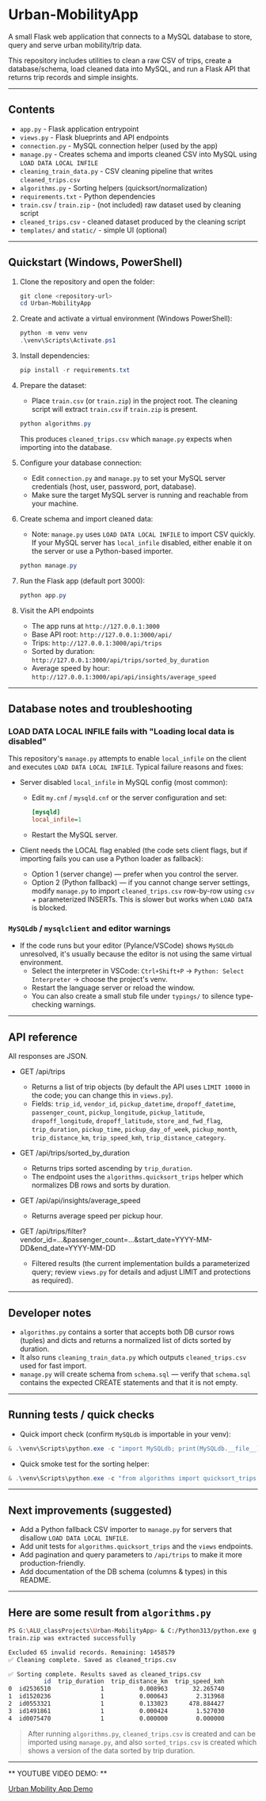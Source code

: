 # Urban-MobilityApp

A small Flask web application that connects to a MySQL database to store, query and serve urban mobility/trip data.

This repository includes utilities to clean a raw CSV of trips, create a database/schema, load cleaned data into MySQL, and run a Flask API that returns trip records and simple insights.

---

## Contents

- `app.py` - Flask application entrypoint
- `views.py` - Flask blueprints and API endpoints
- `connection.py` - MySQL connection helper (used by the app)
- `manage.py` - Creates schema and imports cleaned CSV into MySQL using `LOAD DATA LOCAL INFILE`
- `cleaning_train_data.py` - CSV cleaning pipeline that writes `cleaned_trips.csv`
- `algorithms.py` - Sorting helpers (quicksort/normalization)
- `requirements.txt` - Python dependencies
- `train.csv` / `train.zip` - (not included) raw dataset used by cleaning script
- `cleaned_trips.csv` - cleaned dataset produced by the cleaning script
- `templates/` and `static/` - simple UI (optional)

---

## Quickstart (Windows, PowerShell)

1. Clone the repository and open the folder:

   ```powershell
   git clone <repository-url>
   cd Urban-MobilityApp
   ```

2. Create and activate a virtual environment (Windows PowerShell):

   ```powershell
   python -m venv venv
   .\venv\Scripts\Activate.ps1
   ```

3. Install dependencies:

   ```powershell
   pip install -r requirements.txt
   ```

4. Prepare the dataset:
   - Place `train.csv` (or `train.zip`) in the project root. The cleaning script will extract `train.csv` if `train.zip` is present.

   ```powershell
   python algorithms.py
   ```

   This produces `cleaned_trips.csv` which `manage.py` expects when importing into the database.

5. Configure your database connection:
   - Edit `connection.py` and `manage.py` to set your MySQL server credentials (host, user, password, port, database).
   - Make sure the target MySQL server is running and reachable from your machine.

6. Create schema and import cleaned data:
   - Note: `manage.py` uses `LOAD DATA LOCAL INFILE` to import CSV quickly. If your MySQL server has `local_infile` disabled, either enable it on the server or use a Python-based importer.

   ```powershell
   python manage.py
   ```

7. Run the Flask app (default port 3000):

   ```powershell
   python app.py
   ```

8. Visit the API endpoints
   - The app runs at `http://127.0.0.1:3000`
   - Base API root: `http://127.0.0.1:3000/api/`
   - Trips: `http://127.0.0.1:3000/api/trips`
   - Sorted by duration: `http://127.0.0.1:3000/api/trips/sorted_by_duration`
   - Average speed by hour: `http://127.0.0.1:3000/api/api/insights/average_speed`

---

## Database notes and troubleshooting

### LOAD DATA LOCAL INFILE fails with "Loading local data is disabled"

This repository's `manage.py` attempts to enable `local_infile` on the client and executes `LOAD DATA LOCAL INFILE`. Typical failure reasons and fixes:

- Server disabled `local_infile` in MySQL config (most common):
  - Edit `my.cnf` / `mysqld.cnf` or the server configuration and set:

    ```ini
    [mysqld]
    local_infile=1
    ```

  - Restart the MySQL server.

- Client needs the LOCAL flag enabled (the code sets client flags, but if importing fails you can use a Python loader as fallback):
  - Option 1 (server change) — prefer when you control the server.
  - Option 2 (Python fallback) — if you cannot change server settings, modify `manage.py` to import `cleaned_trips.csv` row-by-row using `csv` + parameterized INSERTs. This is slower but works when `LOAD DATA` is blocked.

### `MySQLdb` / `mysqlclient` and editor warnings

- If the code runs but your editor (Pylance/VSCode) shows `MySQLdb` unresolved, it's usually because the editor is not using the same virtual environment.
  - Select the interpreter in VSCode: `Ctrl+Shift+P` -> `Python: Select Interpreter` -> choose the project's venv.
  - Restart the language server or reload the window.
  - You can also create a small stub file under `typings/` to silence type-checking warnings.

---

## API reference

All responses are JSON.

- GET /api/trips
  - Returns a list of trip objects (by default the API uses `LIMIT 10000` in the code; you can change this in `views.py`).
  - Fields: `trip_id`, `vendor_id`, `pickup_datetime`, `dropoff_datetime`, `passenger_count`, `pickup_longitude`, `pickup_latitude`, `dropoff_longitude`, `dropoff_latitude`, `store_and_fwd_flag`, `trip_duration`, `pickup_time`, `pickup_day_of_week`, `pickup_month`, `trip_distance_km`, `trip_speed_kmh`, `trip_distance_category`.

- GET /api/trips/sorted_by_duration
  - Returns trips sorted ascending by `trip_duration`.
  - The endpoint uses the `algorithms.quicksort_trips` helper which normalizes DB rows and sorts by duration.

- GET /api/api/insights/average_speed
  - Returns average speed per pickup hour.

- GET /api/trips/filter?vendor_id=...&passenger_count=...&start_date=YYYY-MM-DD&end_date=YYYY-MM-DD
  - Filtered results (the current implementation builds a parameterized query; review `views.py` for details and adjust LIMIT and protections as required).

---

## Developer notes

- `algorithms.py` contains a sorter that accepts both DB cursor rows (tuples) and dicts and returns a normalized list of dicts sorted by duration.
- It also runs `cleaning_train_data.py` which outputs `cleaned_trips.csv` used for fast import.
- `manage.py` will create schema from `schema.sql` — verify that `schema.sql` contains the expected CREATE statements and that it is not empty.

---

## Running tests / quick checks

- Quick import check (confirm `MySQLdb` is importable in your venv):

```powershell
& .\venv\Scripts\python.exe -c "import MySQLdb; print(MySQLdb.__file__)"
```

- Quick smoke test for the sorting helper:

```powershell
& .\venv\Scripts\python.exe -c "from algorithms import quicksort_trips; print(quicksort_trips([(1,10,1,1),(2,5,1,1)])))"
```

---

## Next improvements (suggested)

- Add a Python fallback CSV importer to `manage.py` for servers that disallow `LOAD DATA LOCAL INFILE`.
- Add unit tests for `algorithms.quicksort_trips` and the `views` endpoints.
- Add pagination and query parameters to `/api/trips` to make it more production-friendly.
- Add documentation of the DB schema (columns & types) in this README.

---

## Here are some result from `algorithms.py`
```bash
PS G:\ALU_classProjects\Urban-MobilityApp> & C:/Python313/python.exe g:/ALU_classProjects/Urban-MobilityApp/algorithms.py
train.zip was extracted successfully

Excluded 65 invalid records. Remaining: 1458579
✅ Cleaning complete. Saved as cleaned_trips.csv

✅ Sorting complete. Results saved as cleaned_trips.csv
          id  trip_duration  trip_distance_km  trip_speed_kmh
0  id2536510              1          0.008963       32.265740
1  id1520236              1          0.000643        2.313968
2  id0553321              1          0.133023      478.884427
3  id1491861              1          0.000424        1.527030
4  id0075470              1          0.000000        0.000000
```

> After running `algorithms.py`, `cleaned_trips.csv` is created and can be imported using `manage.py`, and also `sorted_trips.csv` is created which shows a version of the data sorted by trip duration.
---

** YOUTUBE VIDEO DEMO: **

[Urban Mobility App Demo](https://www.youtube.com/watch?v=3e5jv1n1HkY)
